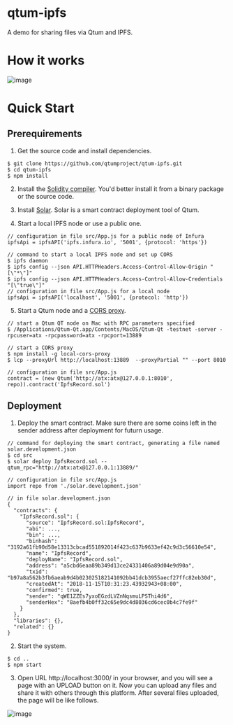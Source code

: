 # qtum-ipfs
A demo for sharing files via Qtum and IPFS.

# How it works
![image](doc/image/1.png)

# Quick Start
## Prerequirements
1. Get the source code and install dependencies.
```
$ git clone https://github.com/qtumproject/qtum-ipfs.git
$ cd qtum-ipfs
$ npm install
```

2. Install the [Solidity compiler](https://solidity.readthedocs.io/en/latest/installing-solidity.html#building-from-source). You'd better install it from a binary package or the source code.
3. Install [Solar](https://github.com/qtumproject/solar). Solar is a smart contract deployment tool of Qtum.

4. Start a local IPFS node or use a public one.
```
// configuration in file src/App.js for a public node of Infura
ipfsApi = ipfsAPI('ipfs.infura.io', '5001', {protocol: 'https'})

// command to start a local IPFS node and set up CORS
$ ipfs daemon
$ ipfs config --json API.HTTPHeaders.Access-Control-Allow-Origin "[\"*\"]"
$ ipfs config --json API.HTTPHeaders.Access-Control-Allow-Credentials "[\"true\"]"
// configuration in file src/App.js for a local node
ipfsApi = ipfsAPI('localhost', '5001', {protocol: 'http'})
```

5. Start a Qtum node and a [CORS proxy](https://github.com/bitcoin/bitcoin/pull/12040).
```
// start a Qtum QT node on Mac with RPC parameters specified
$ /Applications/Qtum-Qt.app/Contents/MacOS/Qtum-Qt -testnet -server -rpcuser=atx -rpcpassword=atx -rpcport=13889

// start a CORS proxy
$ npm install -g local-cors-proxy
$ lcp --proxyUrl http://localhost:13889  --proxyPartial "" --port 8010

// configuration in file src/App.js
contract = (new Qtum('http://atx:atx@127.0.0.1:8010', repo)).contract('IpfsRecord.sol')
```

## Deployment
1. Deploy the smart contract. Make sure there are some coins left in the sender address after deployment for futurn usage.
```
// command for deploying the smart contract, generating a file named solar.development.json
$ cd src
$ solar deploy IpfsRecord.sol --qtum_rpc="http://atx:atx@127.0.0.1:13889/"

// configuration in file src/App.js
import repo from './solar.development.json'

// in file solar.development.json
{
  "contracts": {
    "IpfsRecord.sol": {
      "source": "IpfsRecord.sol:IpfsRecord",
      "abi": ...,
      "bin": ...,
      "binhash": "3192a61fb90d58e13313cbcad551892014f423c637b9633ef42c9d3c56610e54",
      "name": "IpfsRecord",
      "deployName": "IpfsRecord.sol",
      "address": "a5cbd6eaa89b349d13ce24331406a89d04e9d90a",
      "txid": "b97a8a562b3fb6aeab9d4b023025182141092bb41dcb3955aecf27ffc82eb30d",
      "createdAt": "2018-11-15T10:31:23.43932943+08:00",
      "confirmed": true,
      "sender": "qWE1ZZEs7yxoEGzdLVZnNqsmuLPSThi4d6",
      "senderHex": "8aefb4b0ff32c65e9dc4d8036cd6cec0b4c7fe9f"
    }
  },
  "libraries": {},
  "related": {}
}
```

2. Start the system.
```
$ cd ..
$ npm start
```

3. Open URL http://localhost:3000/ in your browser, and you will see a page with an UPLOAD button on it. Now you can upload any files and share it with others through this platform. After several files uploaded, the page will be like follows.

![image](doc/image/2.png)

